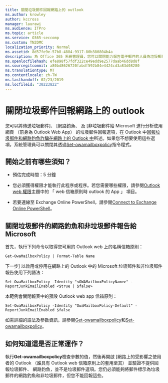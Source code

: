 ```yaml
---
title: 關閉垃圾郵件回報網路上的 outlook
ms.author: krowley
author: kccross
manager: laurawi
ms.audience: ITPro
ms.topic: article
ms.service: O365-seccomp
ms.custom: TN2DMC
localization_priority: Normal
ms.assetid: 8d57fe9e-57b8-4884-9317-80b380804b4a
description: 為 Office 365 系統管理員，您可以關閉能力報告電子郵件的人員為垃圾郵件。
ms.openlocfilehash: efe898f57fdf322ce49edd9e2577daab46dd8d8f
ms.sourcegitcommit: a80bd8626720fabdf592b84e4424cd3a83d08280
ms.translationtype: MT
ms.contentlocale: zh-TW
ms.lasthandoff: 02/23/2019
ms.locfileid: "30223822"
---
```

# <a name="turn-off-junk-email-reporting-in-outlook-on-the-web"></a>關閉垃圾郵件回報網路上的 outlook

您可以將傳送垃圾郵件]、 [網路釣魚、 及 [非垃圾郵件給 Microsoft 進行分析使用網頁 （前身為 Outlook Web App） 的垃圾郵件回報選項，在 Outlook 中[回報垃圾郵件和網路釣魚詐騙在網路上的 Outlook 中](report-junk-email-and-phishing-scams-in-outlook-on-the-web-eop.md)所述。如果您不想要使用這些選項，系統管理員可以關閉其透過[Set-owamailboxpolicy](http://technet.microsoft.com/library/530166f7-ab42-4609-ba73-9b5a39b567be.aspx)指令程式。 
  
## <a name="what-do-you-need-to-know-before-you-begin"></a>開始之前有哪些須知？
<a name="sectionSection0"> </a>

- 預估完成時間：5 分鐘
    
- 您必須獲得權限才能執行此程序或程序。若您需要哪些權限，請參閱[Outlook web 權限](http://technet.microsoft.com/library/57eca42a-5a7f-4c65-89f0-7a84f2dbea19.aspx#OutlookWebApp)主題中的 「 web 信箱原則時 outlook 的 App 」 項目。 

- 若要連線至 Exchange Online PowerShell，請參閱[Connect to Exchange Online PowerShell](https://docs.microsoft.com/powershell/exchange/exchange-online/connect-to-exchange-online-powershell/connect-to-exchange-online-powershell)。

## <a name="turn-off-junk-phishing-and-not-junk-reporting-to-microsoft"></a>關閉垃圾郵件的網路釣魚和非垃圾郵件報告給 Microsoft
<a name="sectionSection1"> </a>

首先，執行下列命令以取得您可用的 Outlook web 上的名稱信箱原則：
  
```
Get-OwaMailboxPolicy | Format-Table Name
```

下一步] 以啟用或停用在網路上的 Outlook 中的 Microsoft 垃圾郵件和非垃圾郵件報告使用下列語法：
  
```
Set-OwaMailboxPolicy -Identity "<OWAMailboxPolicyName>" -ReportJunkEmailEnabled <$true | $false>
```

本範例會關閉報表中的預設 Outlook web app 信箱原則：
  
```
Set-OwaMailboxPolicy -Identity "OwaMailboxPolicy-Default" -ReportJunkEmailEnabled $false
```

如需詳細的語法及參數資訊，請參閱[Get-owamailboxpolicy](http://technet.microsoft.com/library/bdd580d3-8812-4b4a-93e8-c6401b0d2f0f.aspx)和[Set-owamailboxpolicy](http://technet.microsoft.com/library/530166f7-ab42-4609-ba73-9b5a39b567be.aspx)。

## <a name="how-do-you-know-this-worked"></a>如何知道這是否正常運作？
<a name="sectionSection2"> </a>

執行**Get-owamailboxpolicy**檢查參數的值，然後再開啟 [網路上的受影響之使用者的 Outlook （誰具有 Outlook web 信箱原則上的套用至其） 並驗證不提供回報垃圾郵件、 網路釣魚，並不是垃圾郵件選項。您仍必須能夠將郵件標示為垃圾郵件的網路釣魚和非垃圾郵件，但您不能回報這些。 
